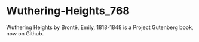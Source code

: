 Wuthering-Heights_768
=====================

Wuthering Heights by Brontë, Emily, 1818-1848 is a Project Gutenberg book, now on Github. 
